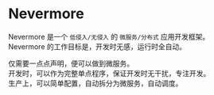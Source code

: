 # Nevermore

Nevermore 是一个 `低侵入/无侵入` 的 `微服务/分布式` 应用开发框架。  
Nevermore 的工作目标是，开发时无感，运行时全自动。

仅需要一点点声明，便可以做到微服务。  
开发时，可以作为完整单点程序，保证开发时无干扰，专注开发。  
生产上，可以简单配置，自动拆分为微服务，自动调度。